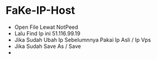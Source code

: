 # FaKe-IP-Host

- Open File Lewat NotPeed
- Lalu Find Ip ini 51.116.99.19
- Jika Sudah Ubah Ip Sebelumnnya Pakai Ip Asli / Ip Vps
- Jika Sudah Save As / Save 
- 
